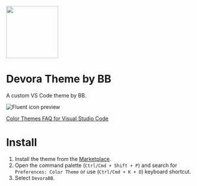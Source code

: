 <img src="https://raw.githubusercontent.com/misolori/vscode-fluent-icons/master/icon.png" width="140" />

# Devora Theme by BB

A custom VS Code theme by BB.



![Fluent icon preview](https://github.com/misolori/vscode-fluent-icons/raw/master/preview.png)

</div>

[Color Themes FAQ for Visual Studio Code](https://code.visualstudio.com/api/extension-guides/color-theme) 

# Install
1. Install the  theme from the [Marketplace](http://127.0.0.1).
2. Open the command palette (`Ctrl/Cmd + Shift + P`) and search for `Preferences: Color Theme` or use  (`Ctrl/Cmd + K + D`) keyboard shortcut.
3. Select `DevoraBB`.




